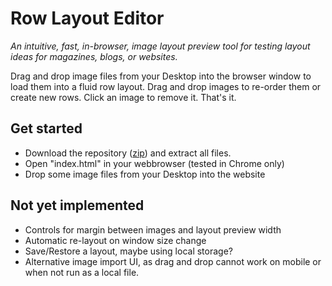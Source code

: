 # Row Layout Editor

_An intuitive, fast, in-browser, image layout preview tool for testing layout ideas for magazines, blogs, or websites._

Drag and drop image files from your Desktop into the browser window to load them into a fluid row layout. Drag and drop images to re-order them or create new rows. Click an image to remove it. That's it.

## Get started

* Download the repository ([zip](https://github.com/kristianhentschel/row-layout-editor/archive/master.zip)) and extract all files.
* Open "index.html" in your webbrowser (tested in Chrome only)
* Drop some image files from your Desktop into the website

## Not yet implemented

* Controls for margin between images and layout preview width
* Automatic re-layout on window size change
* Save/Restore a layout, maybe using local storage?
* Alternative image import UI, as drag and drop cannot work on mobile or when not run as a local file.
